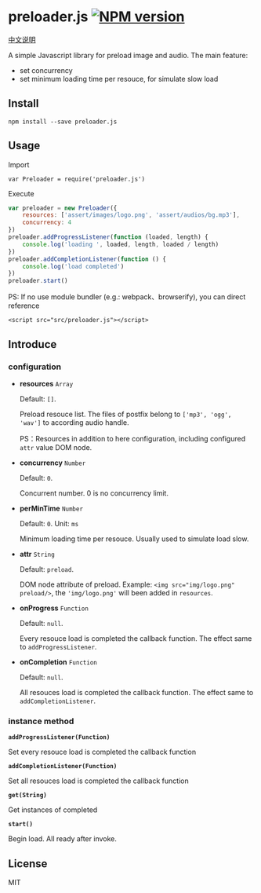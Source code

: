 # preloader.js [![NPM version][npm-version-image]][npm-version-url]

[中文说明](https://github.com/o2team/elf-preloader.js/blob/master/README_CN.md)

A simple Javascript library for preload image and audio. The main feature:
- set concurrency
- set minimum loading time per resouce, for simulate slow load


## Install
```
npm install --save preloader.js
```

## Usage

Import
```
var Preloader = require('preloader.js')
```

Execute
```javascript
var preloader = new Preloader({
    resources: ['assert/images/logo.png', 'assert/audios/bg.mp3'],
    concurrency: 4
})
preloader.addProgressListener(function (loaded, length) {
    console.log('loading ', loaded, length, loaded / length)
})
preloader.addCompletionListener(function () {
    console.log('load completed')
})
preloader.start()
```

PS: If no use module bundler (e.g.: webpack、browserify), you can direct reference
```
<script src="src/preloader.js"></script>
```

## Introduce

### configuration

- **resources** `Array`

  Default: `[]`.

  Preload resouce list. The files of postfix belong to `['mp3', 'ogg', 'wav']` to according audio handle.

  PS：Resources in addition to here configuration, including configured `attr` value DOM node.

- **concurrency** `Number`

  Default: `0`.

  Concurrent number. 0 is no concurrency limit.

- **perMinTime** `Number`

  Default: `0`. Unit: `ms`

  Minimum loading time per resouce. Usually used to simulate load slow.

- **attr** `String`

  Default: `preload`.

  DOM node attribute of preload. Example: `<img src="img/logo.png" preload/>`, the `'img/logo.png'` will been added in `resources`.

- **onProgress** `Function`

  Default: `null`.

  Every resouce load is completed the callback function. The effect same to `addProgressListener`.

- **onCompletion** `Function`

  Default: `null`.

  All resouces load is completed the callback function. The effect same to `addCompletionListener`.


### instance method

**`addProgressListener(Function)`**

Set every resouce load is completed the callback function

**`addCompletionListener(Function)`**

Set all resouces load is completed the callback function

**`get(String)`**

Get instances of completed

**`start()`**

Begin load. All ready after invoke.


## License

MIT

[npm-version-image]: https://img.shields.io/npm/v/preloader.js.svg?style=flat-square
[npm-version-url]: https://www.npmjs.com/package/preloader.js
